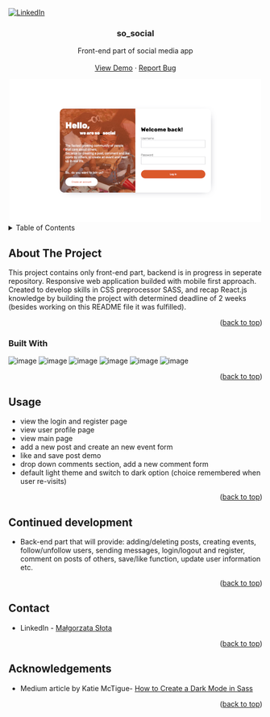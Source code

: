 <a name="readme-top"></a>

[![LinkedIn][linkedin-shield]][linkedin-url]

<h3 align="center">so_social</h3>

  <p align="center">
    Front-end part of social media app
    <br />
    <br />
    <a href="https://so-social.netlify.app">View Demo</a>
    ·
    <a href="https://github.com/malgo-slota/social-media-app/issues">Report Bug</a>
  </p>
  <div align="center">
    <img src="screenshots/login-page.png"/>
  </div>
</div>

<!-- TABLE OF CONTENTS -->
<details>
  <summary>Table of Contents</summary>
  <ol>
    <li>
      <a href="#about-the-project">About The Project</a>
      <ul>
        <li><a href="#built-with">Built With</a></li>
      </ul>
    </li>
    <li><a href="#usage">Usage</a></li>
    <li><a href="#continued-development">Continued development</a></li>
    <li><a href="#contact">Contact</a></li>
  </ol>
</details>

<!-- ABOUT THE PROJECT -->
## About The Project

This project contains only front-end part, backend is in progress in seperate repository.
Responsive web application builded with mobile first approach. Created to develop skills in CSS preprocessor SASS, and recap React.js knowledge by building the project with determined deadline of 2 weeks (besides working on this README file it was fulfilled).


<p align="right">(<a href="#readme-top">back to top</a>)</p>

### Built With

![image](https://img.shields.io/badge/JavaScript-323330?style=for-the-badge&logo=javascript&logoColor=F7DF1E)
![image](https://img.shields.io/badge/React-20232A?style=for-the-badge&logo=react&logoColor=61DAFB)
![image](https://img.shields.io/badge/React_Router-CA4245?style=for-the-badge&logo=react-router&logoColor=white)
![image](https://img.shields.io/badge/HTML5-E34F26?style=for-the-badge&logo=html5&logoColor=white)
![image](https://img.shields.io/badge/CSS3-1572B6?style=for-the-badge&logo=css3&logoColor=white)
![image](https://img.shields.io/badge/SASS-hotpink.svg?style=for-the-badge&logo=SASS&logoColor=white)

<p align="right">(<a href="#readme-top">back to top</a>)</p>

<!-- USAGE EXAMPLES -->
## Usage

- view the login and register page
- view user profile page
- view main page
- add a new post and create an new event form
- like and save post demo
- drop down comments section, add a new comment form
- default light theme and switch to dark option (choice remembered when user re-visits)

<p align="right">(<a href="#readme-top">back to top</a>)</p>

<!-- ROADMAP -->
## Continued development

- Back-end part that will provide: adding/deleting posts, creating events, follow/unfollow users, sending messages, login/logout and register, comment on posts of others, save/like function, update user information etc.

<p align="right">(<a href="#readme-top">back to top</a>)</p>


<!-- CONTACT -->
## Contact

- LinkedIn - [Małgorzata Słota](https://www.linkedin.com/in/malgorzata-slota/)

<p align="right">(<a href="#readme-top">back to top</a>)</p>

## Acknowledgements

- Medium article by Katie McTigue- [How to Create a Dark Mode in Sass](https://medium.com/@katiemctigue/how-to-create-a-dark-mode-in-sass-609f131a3995)

<p align="right">(<a href="#readme-top">back to top</a>)</p>


[linkedin-shield]: https://img.shields.io/badge/-LinkedIn-black.svg?style=for-the-badge&logo=linkedin&colorB=555
[linkedin-url]: https://linkedin.com/in/othneildrew

